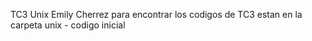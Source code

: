 TC3 Unix 
Emily Cherrez
para encontrar los codigos de TC3
estan en la carpeta unix - codigo inicial
